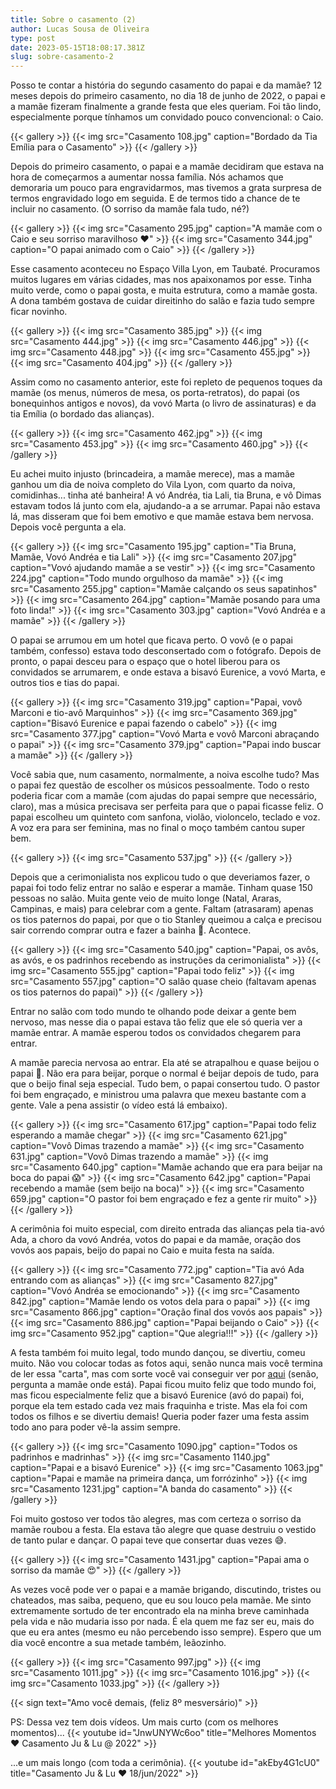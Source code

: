 ```yaml
---
title: Sobre o casamento (2)
author: Lucas Sousa de Oliveira
type: post
date: 2023-05-15T18:08:17.381Z
slug: sobre-casamento-2
---
```

Posso te contar a história do segundo casamento do papai e da mamãe? 12 meses depois do primeiro casamento, no dia 18 de junho de 2022, o papai e a mamãe fizeram finalmente a grande festa que eles queriam. Foi tão lindo, especialmente porque tínhamos um convidado pouco convencional: o Caio.

{{< gallery >}}
  {{< img src="Casamento 108.jpg" caption="Bordado da Tia Emília para o Casamento" >}}
{{< /gallery >}}

Depois do primeiro casamento, o papai e a mamãe decidiram que estava na hora de começarmos a aumentar nossa família. Nós achamos que demoraria um pouco para engravidarmos, mas tivemos a grata surpresa de termos engravidado logo em seguida. E de termos tido a chance de te incluir no casamento. (O sorriso da mamãe fala tudo, né?)

{{< gallery >}}
  {{< img src="Casamento 295.jpg" caption="A mamãe com o Caio e seu sorriso maravilhoso ❤️" >}}
  {{< img src="Casamento 344.jpg" caption="O papai animado com o Caio" >}}
{{< /gallery >}}

Esse casamento aconteceu no Espaço Villa Lyon, em Taubaté. Procuramos muitos lugares em várias cidades, mas nos apaixonamos por esse. Tinha muito verde, como o papai gosta, e muita estrutura, como a mamãe gosta. A dona também gostava de cuidar direitinho do salão e fazia tudo sempre ficar novinho.

{{< gallery >}}
  {{< img src="Casamento 385.jpg" >}}
  {{< img src="Casamento 444.jpg" >}}
  {{< img src="Casamento 446.jpg" >}}
  {{< img src="Casamento 448.jpg" >}}
  {{< img src="Casamento 455.jpg" >}}
  {{< img src="Casamento 404.jpg" >}}
{{< /gallery >}}

Assim como no casamento anterior, este foi repleto de pequenos toques da mamãe (os menus, números de mesa, os porta-retratos), do papai (os bonequinhos antigos e novos), da vovó Marta (o livro de assinaturas) e da tia Emília (o bordado das alianças).

{{< gallery >}}
  {{< img src="Casamento 462.jpg" >}}
  {{< img src="Casamento 453.jpg" >}}
  {{< img src="Casamento 460.jpg" >}}
{{< /gallery >}}

Eu achei muito injusto (brincadeira, a mamãe merece), mas a mamãe ganhou um dia de noiva completo do Vila Lyon, com quarto da noiva, comidinhas... tinha até banheira! A vó Andréa, tia Lali, tia Bruna, e vô Dimas estavam todos lá junto com ela, ajudando-a a se arrumar. Papai não estava lá, mas disseram que foi bem emotivo e que mamãe estava bem nervosa. Depois você pergunta a ela.

{{< gallery >}}
  {{< img src="Casamento 195.jpg" caption="Tia Bruna, Mamãe, Vovó Andréa e tia Lali" >}}
  {{< img src="Casamento 207.jpg" caption="Vovó ajudando mamãe a se vestir" >}}
  {{< img src="Casamento 224.jpg" caption="Todo mundo orgulhoso da mamãe" >}}
  {{< img src="Casamento 255.jpg" caption="Mamãe calçando os seus sapatinhos" >}}
  {{< img src="Casamento 264.jpg" caption="Mamãe posando para uma foto linda!" >}}
  {{< img src="Casamento 303.jpg" caption="Vovó Andréa e a mamãe" >}}
{{< /gallery >}}

O papai se arrumou em um hotel que ficava perto. O vovô (e o papai também, confesso) estava todo desconsertado com o fotógrafo. Depois de pronto, o papai desceu para o espaço que o hotel liberou para os convidados se arrumarem, e onde estava a bisavó Eurenice, a vovó Marta, e outros tios e tias do papai.

{{< gallery >}}
  {{< img src="Casamento 319.jpg" caption="Papai, vovô Marconi e tio-avô Marquinhos" >}}
  {{< img src="Casamento 369.jpg" caption="Bisavó Eurenice e papai fazendo o cabelo" >}}
  {{< img src="Casamento 377.jpg" caption="Vovó Marta e vovô Marconi abraçando o papai" >}}
  {{< img src="Casamento 379.jpg" caption="Papai indo buscar a mamãe" >}}
{{< /gallery >}}

Você sabia que, num casamento, normalmente, a noiva escolhe tudo? Mas o papai fez questão de escolher os músicos pessoalmente. Todo o resto poderia ficar com a mamãe (com ajudas do papai sempre que necessário, claro), mas a música precisava ser perfeita para que o papai ficasse feliz. O papai escolheu um quinteto com sanfona, violão, violoncelo, teclado e voz. A voz era para ser feminina, mas no final o moço também cantou super bem.

{{< gallery >}}
  {{< img src="Casamento 537.jpg" >}}
{{< /gallery >}}

Depois que a cerimonialista nos explicou tudo o que deveriamos fazer, o papai foi todo feliz entrar no salão e esperar a mamãe. Tinham quase 150 pessoas no salão. Muita gente veio de muito longe (Natal, Araras, Campinas, e mais) para celebrar com a gente. Faltam (atrasaram) apenas os tios paternos do papai, por que o tio Stanley queimou a calça e precisou sair correndo comprar outra e fazer a bainha 🤣. Acontece.

{{< gallery >}}
  {{< img src="Casamento 540.jpg" caption="Papai, os avôs, as avós, e os padrinhos recebendo as instruções da cerimonialista" >}}
  {{< img src="Casamento 555.jpg" caption="Papai todo feliz" >}}
  {{< img src="Casamento 557.jpg" caption="O salão quase cheio (faltavam apenas os tios paternos do papai)" >}}
{{< /gallery >}}

Entrar no salão com todo mundo te olhando pode deixar a gente bem nervoso, mas nesse dia o papai estava tão feliz que ele só queria ver a mamãe entrar. A mamãe esperou todos os convidados chegarem para entrar.

A mamãe parecia nervosa ao entrar. Ela até se atrapalhou e quase beijou o papai 🤣. Não era para beijar, porque o normal é beijar depois de tudo, para que o beijo final seja especial. Tudo bem, o papai consertou tudo. O pastor foi bem engraçado, e ministrou uma palavra que mexeu bastante com a gente. Vale a pena assistir (o vídeo está lá embaixo).

{{< gallery >}}
  {{< img src="Casamento 617.jpg" caption="Papai todo feliz esperando a mamãe chegar" >}}
  {{< img src="Casamento 621.jpg" caption="Vovô Dimas trazendo a mamãe" >}}
  {{< img src="Casamento 631.jpg" caption="Vovô Dimas trazendo a mamãe" >}}
  {{< img src="Casamento 640.jpg" caption="Mamãe achando que era para beijar na boca do papai 😱" >}}
  {{< img src="Casamento 642.jpg" caption="Papai recebendo a mamãe (sem beijo na boca)" >}}
  {{< img src="Casamento 659.jpg" caption="O pastor foi bem engraçado e fez a gente rir muito" >}}
{{< /gallery >}}

A cerimônia foi muito especial, com direito entrada das alianças pela tia-avó Ada, a choro da vovó Andréa, votos do papai e da mamãe, oração dos vovós aos papais, beijo do papai no Caio e muita festa na saída.

{{< gallery >}}
  {{< img src="Casamento 772.jpg" caption="Tia avó Ada entrando com as alianças" >}}
  {{< img src="Casamento 827.jpg" caption="Vovó Andréa se emocionando" >}}
  {{< img src="Casamento 842.jpg" caption="Mamãe lendo os votos dela para o papai" >}}
  {{< img src="Casamento 866.jpg" caption="Oração final dos vovós aos papais" >}}
  {{< img src="Casamento 886.jpg" caption="Papai beijando o Caio" >}}
  {{< img src="Casamento 952.jpg" caption="Que alegria!!!" >}}
{{< /gallery >}}

A festa também foi muito legal, todo mundo dançou, se divertiu, comeu muito. Não vou colocar todas as fotos aqui, senão nunca mais você termina de ler essa "carta", mas com sorte você vai conseguir ver por [aqui](https://photos.app.goo.gl/wEZokp93JyGJfHZ86) (senão, pergunta a mamãe onde está).
Papai ficou muito feliz que todo mundo foi, mas ficou especialmente feliz que a bisavó Eurenice (avó do papai) foi, porque ela tem estado cada vez mais fraquinha e triste. Mas ela foi com todos os filhos e se divertiu demais! Queria poder fazer uma festa assim todo ano para poder vê-la assim sempre.

{{< gallery >}}
  {{< img src="Casamento 1090.jpg" caption="Todos os padrinhos e madrinhas" >}}
  {{< img src="Casamento 1140.jpg" caption="Papai e a bisavó Eurenice" >}}
  {{< img src="Casamento 1063.jpg" caption="Papai e mamãe na primeira dança, um forrózinho" >}}
  {{< img src="Casamento 1231.jpg" caption="A banda do casamento" >}}
{{< /gallery >}}

Foi muito gostoso ver todos tão alegres, mas com certeza o sorriso da mamãe roubou a festa. Ela estava tão alegre que quase destruiu o vestido de tanto pular e dançar. O papai teve que consertar duas vezes 😅.

{{< gallery >}}
  {{< img src="Casamento 1431.jpg" caption="Papai ama o sorriso da mamãe 😍" >}}
{{< /gallery >}}

As vezes você pode ver o papai e a mamãe brigando, discutindo, tristes ou chateados, mas saiba, pequeno, que eu sou louco pela mamãe. Me sinto extremamente sortudo de ter encontrado ela na minha breve caminhada pela vida e não mudaria isso por nada. É ela quem me faz ser eu, mais do que eu era antes (mesmo eu não percebendo isso sempre). Espero que um dia você encontre a sua metade também, leãozinho.

{{< gallery >}}
  {{< img src="Casamento 997.jpg" >}}
  {{< img src="Casamento 1011.jpg" >}}
  {{< img src="Casamento 1016.jpg" >}}
  {{< img src="Casamento 1033.jpg" >}}
{{< /gallery >}}

{{< sign text="Amo você demais, (feliz 8º mesversário)" >}}

PS: Dessa vez tem dois vídeos. Um mais curto (com os melhores momentos)...
{{< youtube id="JnwUNYWc6oo" title="Melhores Momentos ♥ Casamento Ju & Lu @ 2022" >}}

...e um mais longo (com toda a cerimônia).
{{< youtube id="akEby4G1cU0" title="Casamento Ju & Lu ♥ 18/jun/2022" >}}

